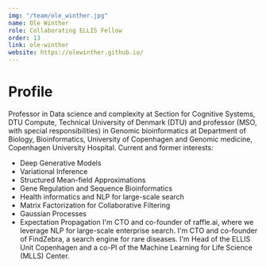 ```yaml
---
img: "/team/ole_winther.jpg"
name: Ole Winther
role: Collaborating ELLIS Fellow
order: 13
link: ole-winther
website: https://olewinther.github.io/
---
```


# Profile
Professor in Data science and complexity at Section for Cognitive Systems, DTU Compute, Technical University of Denmark (DTU) and professor (MSO, with special responsibilities) in Genomic bioinformatics at Department of Biology, Bioinformatics, University of Copenhagen and Genomic medicine, Copenhagen University Hospital.
Current and former interests:

- Deep Generative Models
- Variational Inference
- Structured Mean-field Approximations
- Gene Regulation and Sequence Bioinformatics
- Health informatics and NLP for large-scale search
- Matrix Factorization for Collaborative Filtering
- Gaussian Processes
- Expectation Propagation
I'm CTO and co-founder of raffle.ai, where we leverage NLP for large-scale enterprise search.
I'm CTO and co-founder of FindZebra, a search engine for rare diseases.
I'm Head of the ELLIS Unit Copenhagen and a co-PI of the Machine Learning for Life Science (MLLS) Center.
